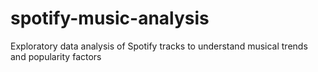 # spotify-music-analysis
Exploratory data analysis of Spotify tracks to understand musical trends and popularity factors
